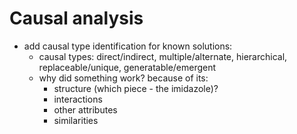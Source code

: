 # Causal analysis

  - add causal type identification for known solutions:
    - causal types: direct/indirect, multiple/alternate, hierarchical, replaceable/unique, generatable/emergent
    - why did something work? because of its:
      - structure (which piece - the imidazole)?
      - interactions
      - other attributes
      - similarities